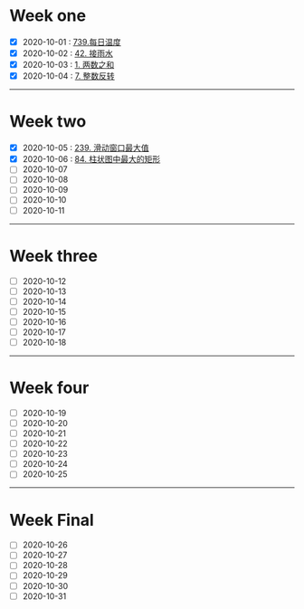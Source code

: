 # Week one

- [x] 2020-10-01 : [739.每日温度](https://github.com/archer-shu/leetcode/blob/master/2020_10_01_739_%E6%AF%8F%E6%97%A5%E6%B8%A9%E5%BA%A6.md)
- [x] 2020-10-02 : [42. 接雨水](https://github.com/archer-shu/leetcode/blob/master/2020_10_02_42.%20%E6%8E%A5%E9%9B%A8%E6%B0%B4.md)
- [x] 2020-10-03 : [1. 两数之和](https://github.com/archer-shu/leetcode/blob/master/2020_10_03_1.%E4%B8%A4%E6%95%B0%E4%B9%8B%E5%92%8C.md)
- [x] 2020-10-04 : [7. 整数反转](https://github.com/archer-shu/leetcode/blob/master/2020_10_04_7.%20%E6%95%B4%E6%95%B0%E5%8F%8D%E8%BD%AC.md)

<hr>


# Week two
- [x] 2020-10-05 : [239. 滑动窗口最大值](https://github.com/archer-shu/leetcode/blob/master/2020_10_05_239.%20%E6%BB%91%E5%8A%A8%E7%AA%97%E5%8F%A3%E6%9C%80%E5%A4%A7%E5%80%BC.md)
- [x] 2020-10-06 : [84. 柱状图中最大的矩形](https://github.com/archer-shu/leetcode/blob/master/Oct/2020_10_06_84.%20%E6%9F%B1%E7%8A%B6%E5%9B%BE%E4%B8%AD%E6%9C%80%E5%A4%A7%E7%9A%84%E7%9F%A9%E5%BD%A2.md)
- [ ] 2020-10-07
- [ ] 2020-10-08
- [ ] 2020-10-09
- [ ] 2020-10-10
- [ ] 2020-10-11

<hr>


# Week three
- [ ] 2020-10-12
- [ ] 2020-10-13
- [ ] 2020-10-14
- [ ] 2020-10-15
- [ ] 2020-10-16
- [ ] 2020-10-17
- [ ] 2020-10-18

<hr>


# Week four
- [ ] 2020-10-19
- [ ] 2020-10-20
- [ ] 2020-10-21
- [ ] 2020-10-22
- [ ] 2020-10-23
- [ ] 2020-10-24
- [ ] 2020-10-25

<hr>


# Week Final
- [ ] 2020-10-26
- [ ] 2020-10-27
- [ ] 2020-10-28
- [ ] 2020-10-29
- [ ] 2020-10-30
- [ ] 2020-10-31
